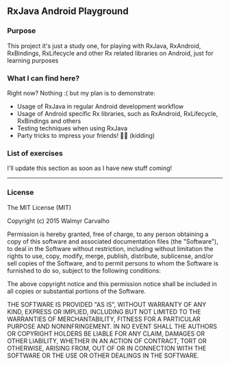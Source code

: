## RxJava Android Playground

### Purpose

This project it's just a study one, for playing with RxJava, RxAndroid, RxBindings, RxLifecycle and other Rx related libraries on Android, just for learning purposes

### What I can find here?
Right now? Nothing :( but my plan is to demonstrate:

* Usage of RxJava in regular Android development workflow
* Usage of Android specific Rx libraries, such as RxAndroid, RxLifecycle, RxBindings and others
* Testing techniques when using RxJava
* Party tricks to impress your friends! 🎉🎊 (kidding)


### List of exercises
I'll update this section as soon as I have new stuff coming!

---

### License

The MIT License (MIT)

Copyright (c) 2015 Walmyr Carvalho

Permission is hereby granted, free of charge, to any person obtaining a copy
of this software and associated documentation files (the "Software"), to deal
in the Software without restriction, including without limitation the rights
to use, copy, modify, merge, publish, distribute, sublicense, and/or sell
copies of the Software, and to permit persons to whom the Software is
furnished to do so, subject to the following conditions:

The above copyright notice and this permission notice shall be included in all
copies or substantial portions of the Software.

THE SOFTWARE IS PROVIDED "AS IS", WITHOUT WARRANTY OF ANY KIND, EXPRESS OR
IMPLIED, INCLUDING BUT NOT LIMITED TO THE WARRANTIES OF MERCHANTABILITY,
FITNESS FOR A PARTICULAR PURPOSE AND NONINFRINGEMENT. IN NO EVENT SHALL THE
AUTHORS OR COPYRIGHT HOLDERS BE LIABLE FOR ANY CLAIM, DAMAGES OR OTHER
LIABILITY, WHETHER IN AN ACTION OF CONTRACT, TORT OR OTHERWISE, ARISING FROM,
OUT OF OR IN CONNECTION WITH THE SOFTWARE OR THE USE OR OTHER DEALINGS IN THE
SOFTWARE.
